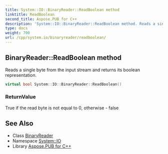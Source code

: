 ```yaml
---
title: System::IO::BinaryReader::ReadBoolean method
linktitle: ReadBoolean
second_title: Aspose.PUB for C++
description: 'System::IO::BinaryReader::ReadBoolean method. Reads a single byte from the input stream and returns its boolean representation in C++.'
type: docs
weight: 700
url: /cpp/system.io/binaryreader/readboolean/
---
```

## BinaryReader::ReadBoolean method


Reads a single byte from the input stream and returns its boolean representation.

```cpp
virtual bool System::IO::BinaryReader::ReadBoolean()
```


### ReturnValue

True if the read byte is not equal to 0, otherwise - false

## See Also

* Class [BinaryReader](../)
* Namespace [System::IO](../../)
* Library [Aspose.PUB for C++](../../../)
